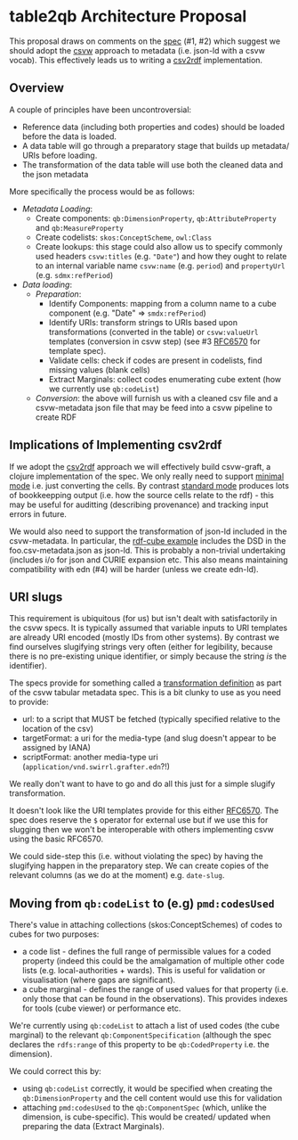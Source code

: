# table2qb Architecture Proposal

This proposal draws on comments on the [spec](./specification.md) (#1, #2) which suggest we should adopt the [csvw](https://www.w3.org/TR/tabular-data-model/) approach to metadata (i.e. json-ld with a csvw vocab). This effectively leads us to writing a [csv2rdf](https://www.w3.org/TR/csv2rdf/) implementation.

## Overview

A couple of principles have been uncontroversial:
- Reference data (including both properties and codes) should be loaded before the data is loaded.
- A data table will go through a preparatory stage that builds up metadata/ URIs before loading.
- The transformation of the data table will use both the cleaned data and the json metadata

More specifically the process would be as follows:

- *Metadata Loading*:
  - Create components: `qb:DimensionProperty`, `qb:AttributeProperty` and `qb:MeasureProperty`
  - Create codelists: `skos:ConceptScheme`, `owl:Class`
  - Create lookups: this stage could also allow us to specify commonly used headers `csvw:titles` (e.g. `"Date"`) and how they ought to relate to an internal variable name `csvw:name` (e.g. `period`) and `propertyUrl` (e.g. `sdmx:refPeriod`)
- *Data loading*:
  - *Preparation*: 
    - Identify Components: mapping from a column name to a cube component (e.g. "Date" => `smdx:refPeriod`)
    - Identify URIs: transform strings to URIs based upon transformations (converted in the table) or `csvw:valueUrl` templates (conversion in csvw step) (see #3 [RFC6570](https://tools.ietf.org/html/rfc6570) for template spec).
    - Validate cells: check if codes are present in codelists, find missing values (blank cells)
    - Extract Marginals: collect codes enumerating cube extent (how we currently use `qb:codeList`)
  - *Conversion*: the above will furnish us with a cleaned csv file and a csvw-metadata json file that may be feed into a csvw pipeline to create RDF


## Implications of Implementing csv2rdf

If we adopt the [csv2rdf](https://www.w3.org/TR/csv2rdf/) approach we will effectively build csvw-graft, a clojure implementation of the spec. We only really need to support [minimal mode](https://www.w3.org/TR/csv2rdf/#dfn-minimal-mode) i.e. just converting the cells. By contrast [standard mode](https://www.w3.org/TR/csv2rdf/#dfn-standard-mode) produces lots of bookkeepping output (i.e. how the source cells relate to the rdf) - this may be useful for auditting (describing provenance) and tracking input errors in future.

We would also need to support the transformation of json-ld included in the csvw-metadata. In particular, the [rdf-cube example](https://github.com/w3c/csvw/blob/gh-pages/examples/rdf-data-cube-example.md) includes the DSD in the foo.csv-metadata.json as json-ld. This is probably a non-trivial undertaking (includes i/o for json and CURIE expansion etc. This also means maintaining compatibility with edn (#4) will be harder (unless we create edn-ld).


## URI slugs

This requirement is ubiquitous (for us) but isn't dealt with satisfactorily in the csvw specs. It is typically assumed that variable inputs to URI templates are already URI encoded (mostly IDs from other systems). By contrast we find ourselves slugifying strings very often (either for legibility, because there is no pre-existing unique identifier, or simply because the string *is* the identifier).

The specs provide for something called a [transformation definition](https://www.w3.org/TR/2015/REC-tabular-metadata-20151217/#dfn-transformation-definition) as part of the csvw tabular metadata spec. This is a bit clunky to use as you need to provide:

- url: to a script that MUST be fetched (typically specified relative to the location of the csv)
- targetFormat: a uri for the media-type (and slug doesn't appear to be assigned by IANA)
- scriptFormat: another media-type uri (`application/vnd.swirrl.grafter.edn`?!)

We really don't want to have to go and do all this just for a simple slugify transformation.

It doesn't look like the URI templates provide for this either [RFC6570](https://tools.ietf.org/html/rfc6570). The spec does reserve the `$` operator for external use but if we use this for slugging then we won't be interoperable with others implementing csvw using the basic RFC6570.

We could side-step this (i.e. without violating the spec) by having the slugifying happen in the preparatory step. We can create copies of the relevant columns (as we do at the moment) e.g. `date-slug`.


## Moving from `qb:codeList` to (e.g) `pmd:codesUsed`

There's value in attaching collections (skos:ConceptSchemes) of codes to cubes for two purposes:

- a code list - defines the full range of permissible values for a coded property (indeed this could be the amalgamation of multiple other code lists (e.g. local-authorities + wards). This is useful for validation or visualisation (where gaps are significant).
- a cube marginal - defines the range of used values for that property (i.e. only those that can be found in the observations). This provides indexes for tools (cube viewer) or performance etc.

We're currently using `qb:codeList` to attach a list of used codes (the cube marginal) to the relevant `qb:ComponentSpecification` (although the spec declares the `rdfs:range` of this property to be `qb:CodedProperty` i.e. the dimension).

We could correct this by:
 
- using `qb:codeList` correctly, it would be specified when creating the `qb:DimensionProperty` and the cell content would use this for validation
- attaching `pmd:codesUsed` to the `qb:ComponentSpec` (which, unlike the dimension, is cube-specific). This would be created/ updated when preparing the data (Extract Marginals).